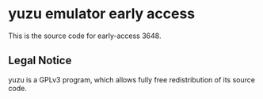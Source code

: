 yuzu emulator early access
=============

This is the source code for early-access 3648.

## Legal Notice

yuzu is a GPLv3 program, which allows fully free redistribution of its source code.